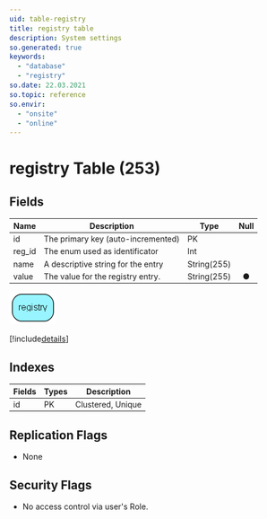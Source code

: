 ```yaml
---
uid: table-registry
title: registry table
description: System settings
so.generated: true
keywords:
  - "database"
  - "registry"
so.date: 22.03.2021
so.topic: reference
so.envir:
  - "onsite"
  - "online"
---
```


# registry Table (253)

## Fields

| Name | Description | Type | Null |
|------|-------------|------|:----:|
|id|The primary key (auto-incremented)|PK| |
|reg\_id|The enum used as identificator|Int| |
|name|A descriptive string for the entry|String(255)| |
|value|The value for the registry entry.|String(255)|&#x25CF;|


![registry table relationship diagram](./media/registry.png)

[!include[details](./includes/registry.md)]

## Indexes

| Fields | Types | Description |
|--------|-------|-------------|
|id |PK |Clustered, Unique |

## Replication Flags

* None

## Security Flags

* No access control via user's Role.

